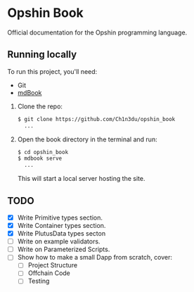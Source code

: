 # Opshin Book

Official documentation for the Opshin programming language.

## Running locally

To run this project, you'll need:
- Git
- [mdBook](https://rust-lang.github.io/mdBook/guide/installation.html)

1. Clone the repo:
   ```sh
   $ git clone https://github.com/Ch1n3du/opshin_book
     ...
   ```
3. Open the book directory in the terminal and run: 
   ```sh
   $ cd opshin_book
   $ mdbook serve
     ...
   ```
   This will start a local server hosting the site.

## TODO

- [x] Write Primitive types section.
- [x] Write Container types section.
- [x] Write PlutusData types secton
- [ ] Write on example validators.
- [ ] Write on Parameterized Scripts.
- [ ] Show how to make a small Dapp from scratch, cover:
  - [ ] Project Structure
  - [ ] Offchain Code
  - [ ] Testing
